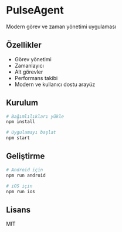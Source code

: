 # PulseAgent

Modern görev ve zaman yönetimi uygulaması

## Özellikler

- Görev yönetimi
- Zamanlayıcı
- Alt görevler
- Performans takibi
- Modern ve kullanıcı dostu arayüz

## Kurulum

```bash
# Bağımlılıkları yükle
npm install

# Uygulamayı başlat
npm start
```

## Geliştirme

```bash
# Android için
npm run android

# iOS için
npm run ios
```

## Lisans

MIT